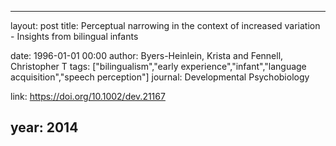 ---
layout: post
title: Perceptual narrowing in the context of increased variation - Insights from bilingual infants

date: 1996-01-01 00:00
author: Byers-Heinlein, Krista and Fennell, Christopher T
tags: ["bilingualism","early experience","infant","language acquisition","speech perception"]
journal: Developmental Psychobiology

link: https://doi.org/10.1002/dev.21167

year: 2014
----